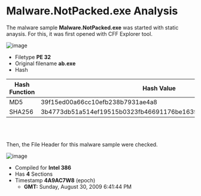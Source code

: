 # Malware.NotPacked.exe Analysis

The malware sample **Malware.NotPacked.exe** was started with static anaysis. For this, it was first opened with CFF Explorer tool.

![image](https://github.com/VenusChhantel/TCM-PMAT-Learnings/assets/122972953/c79f520a-8600-4817-a9be-03be0c0569c2)

-   Filetype **PE 32**
-   Original filename **ab.exe**
-   Hash

  |Hash Function  | Hash Value|
  |--|--|
  |MD5| 39f15ed00a66cc10efb238b7931ae4a8
  |SHA256|3b4773db51a514ef19515b0323fb46691176be163f2a6a71c643f65d9a211867
  
<br>
<br>

Then, the File Header for this malware sample were checked.

![image](https://github.com/VenusChhantel/TCM-PMAT-Learnings/assets/122972953/828d08ac-f416-4048-94ff-0bb8898633f9)

- Compiled for **Intel 386**
- Has **4** Sections
- Timestamp **4A9AC7W8** (epoch)
    - **GMT:** Sunday, August 30, 2009 6:41:44 PM
